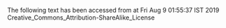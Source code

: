 The following text has been accessed from at Fri Aug 9 01:55:37 IST 2019
Creative_Commons_Attribution-ShareAlike_License
